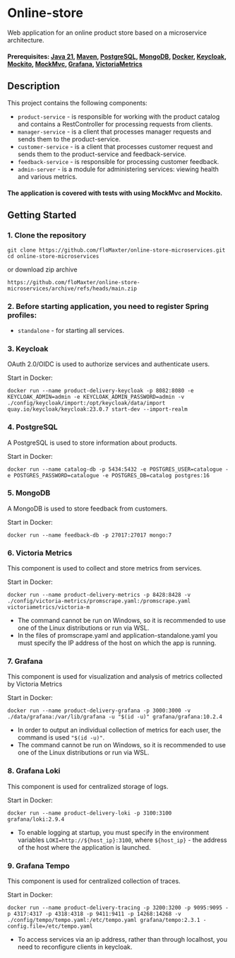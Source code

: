 # Online-store
Web application for an online product store based on a microservice architecture.
#### Prerequisites: [Java 21](https://jdk.java.net/21/), [Maven](https://maven.apache.org/), [PostgreSQL](https://www.postgresql.org/), [MongoDB](https://www.mongodb.com/), [Docker](https://www.docker.com/), [Keycloak](https://www.keycloak.org/), [Mockito](https://site.mockito.org/), [MockMvc](https://docs.spring.io/spring-framework/reference/testing/spring-mvc-test-framework.html), [Grafana](https://grafana.com/), [VictoriaMetrics](https://victoriametrics.com/)

## Description
This project contains the following components:
* ```product-service``` - is responsible for working with the product catalog and contains a RestController for processing requests from clients.
* ```manager-service``` - is a client that processes manager requests and sends them to the product-service.
* ```customer-service``` - is a client that processes customer request and sends them to the product-service and feedback-service.
* ```feedback-service``` - is responsible for processing customer feedback.
* ```admin-server``` - is a module for administering services: viewing health and various metrics.

#### The application is covered with tests with using MockMvc and Mockito.

## Getting Started
### 1. Clone the repository
    git clone https://github.com/floMaxter/online-store-microservices.git
    cd online-store-microservices
or download zip archive

    https://github.com/floMaxter/online-store-microservices/archive/refs/heads/main.zip

### 2. Before starting application, you need to register Spring profiles:
* ```standalone``` - for starting all services.

### 3. Keycloak
OAuth 2.0/OIDC is used to authorize services and authenticate users.

Start in Docker:

    docker run --name product-delivery-keycloak -p 8082:8080 -e KEYCLOAK_ADMIN=admin -e KEYCLOAK_ADMIN_PASSWORD=admin -v ./config/keycloak/import:/opt/keycloak/data/import quay.io/keycloak/keycloak:23.0.7 start-dev --import-realm

### 4. PostgreSQL
A PostgreSQL is used to store information about products.

Start in Docker:

    docker run --name catalog-db -p 5434:5432 -e POSTGRES_USER=catalogue -e POSTGRES_PASSWORD=catalogue -e POSTGRES_DB=catalog postgres:16

### 5. MongoDB
A MongoDB is used to store feedback from customers.

Start in Docker:

    docker run --name feedback-db -p 27017:27017 mongo:7

### 6. Victoria Metrics
This component is used to collect and store metrics from services.

Start in Docker:

    docker run --name product-delivery-metrics -p 8428:8428 -v ./config/victoria-metrics/promscrape.yaml:/promscrape.yaml victoriametrics/victoria-m

* The command cannot be run on Windows, so it is recommended to use one of the Linux distributions or run via WSL.
* In the files of promscrape.yaml and application-standalone.yaml you must specify the IP address of the host on which the app is running.

### 7. Grafana
This component is used for visualization and analysis of metrics collected by Victoria Metrics

Start in Docker:

    docker run --name product-delivery-grafana -p 3000:3000 -v ./data/grafana:/var/lib/grafana -u "$(id -u)" grafana/grafana:10.2.4

 * In order to output an individual collection of metrics for each user, the command is used ```"$(id -u)"```.
 * The command cannot be run on Windows, so it is recommended to use one of the Linux distributions or run via WSL.

### 8. Grafana Loki
This component is used for centralized storage of logs.

Start in Docker:

    docker run --name product-delivery-loki -p 3100:3100 grafana/loki:2.9.4

* To enable logging at startup, you must specify in the environment variables ```LOKI=http://${host_ip}:3100```, where ```${host_ip}``` - the address of the host where the application is launched.

### 9. Grafana Tempo
This component is used for centralized collection of traces.

Start in Docker:

    docker run --name product-delivery-tracing -p 3200:3200 -p 9095:9095 -p 4317:4317 -p 4318:4318 -p 9411:9411 -p 14268:14268 -v ./config/tempo/tempo.yaml:/etc/tempo.yaml grafana/tempo:2.3.1 -config.file=/etc/tempo.yaml

* To access services via an ip address, rather than through localhost, you need to reconfigure clients in keycloak.